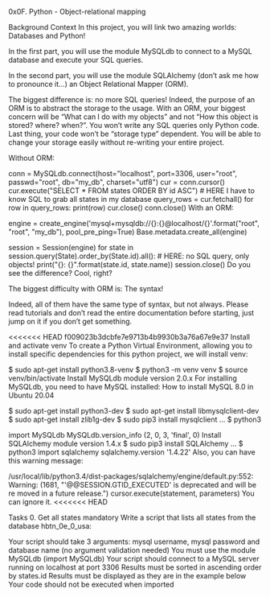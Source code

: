 0x0F. Python - Object-relational mapping

Background Context In this project, you will link two amazing worlds: Databases and Python!

In the first part, you will use the module MySQLdb to connect to a MySQL database and execute your SQL queries.

In the second part, you will use the module SQLAlchemy (don’t ask me how to pronounce it…) an Object Relational Mapper (ORM).

The biggest difference is: no more SQL queries! Indeed, the purpose of an ORM is to abstract the storage to the usage. With an ORM, your biggest concern will be “What can I do with my objects” and not “How this object is stored? where? when?”. You won’t write any SQL queries only Python code. Last thing, your code won’t be “storage type” dependent. You will be able to change your storage easily without re-writing your entire project.

Without ORM:

conn = MySQLdb.connect(host="localhost", port=3306, user="root", passwd="root", db="my_db", charset="utf8") cur = conn.cursor() cur.execute("SELECT * FROM states ORDER BY id ASC") # HERE I have to know SQL to grab all states in my database query_rows = cur.fetchall() for row in query_rows: print(row) cur.close() conn.close() With an ORM:

engine = create_engine('mysql+mysqldb://{}:{}@localhost/{}'.format("root", "root", "my_db"), pool_pre_ping=True) Base.metadata.create_all(engine)

session = Session(engine) for state in session.query(State).order_by(State.id).all(): # HERE: no SQL query, only objects! print("{}: {}".format(state.id, state.name)) session.close() Do you see the difference? Cool, right?

The biggest difficulty with ORM is: The syntax!

Indeed, all of them have the same type of syntax, but not always. Please read tutorials and don’t read the entire documentation before starting, just jump on it if you don’t get something.

<<<<<<< HEAD
f009023b3dcbfe7e9713b4b9930b3a76a67e9e37 Install and activate venv To create a Python Virtual Environment, allowing you to install specific dependencies for this python project, we will install venv:

$ sudo apt-get install python3.8-venv $ python3 -m venv venv $ source venv/bin/activate Install MySQLdb module version 2.0.x For installing MySQLdb, you need to have MySQL installed: How to install MySQL 8.0 in Ubuntu 20.04

$ sudo apt-get install python3-dev $ sudo apt-get install libmysqlclient-dev $ sudo apt-get install zlib1g-dev $ sudo pip3 install mysqlclient ... $ python3

import MySQLdb MySQLdb.version_info (2, 0, 3, 'final', 0) Install SQLAlchemy module version 1.4.x $ sudo pip3 install SQLAlchemy ... $ python3 import sqlalchemy sqlalchemy.version '1.4.22' Also, you can have this warning message:

/usr/local/lib/python3.4/dist-packages/sqlalchemy/engine/default.py:552: Warning: (1681, "'@@SESSION.GTID_EXECUTED' is deprecated and will be re moved in a future release.")
cursor.execute(statement, parameters)
You can ignore it. <<<<<<< HEAD

Tasks 0. Get all states mandatory Write a script that lists all states from the database hbtn_0e_0_usa:

Your script should take 3 arguments: mysql username, mysql password and database name (no argument validation needed) You must use the module MySQLdb (import MySQLdb) Your script should connect to a MySQL server running on localhost at port 3306 Results must be sorted in ascending order by states.id Results must be displayed as they are in the example below Your code should not be executed when imported
